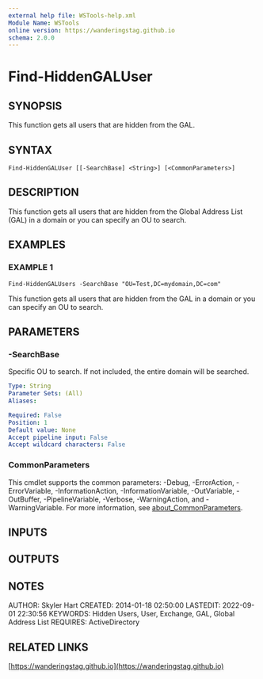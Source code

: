 ```yaml
---
external help file: WSTools-help.xml
Module Name: WSTools
online version: https://wanderingstag.github.io
schema: 2.0.0
---
```


# Find-HiddenGALUser

## SYNOPSIS
This function gets all users that are hidden from the GAL.

## SYNTAX

```
Find-HiddenGALUser [[-SearchBase] <String>] [<CommonParameters>]
```

## DESCRIPTION
This function gets all users that are hidden from the Global Address List (GAL) in a domain or you can specify an OU to search.

## EXAMPLES

### EXAMPLE 1
```
Find-HiddenGALUsers -SearchBase "OU=Test,DC=mydomain,DC=com"
```

This function gets all users that are hidden from the GAL in a domain or you can specify an OU to search.

## PARAMETERS

### -SearchBase
Specific OU to search.
If not included, the entire domain will be searched.

```yaml
Type: String
Parameter Sets: (All)
Aliases:

Required: False
Position: 1
Default value: None
Accept pipeline input: False
Accept wildcard characters: False
```

### CommonParameters
This cmdlet supports the common parameters: -Debug, -ErrorAction, -ErrorVariable, -InformationAction, -InformationVariable, -OutVariable, -OutBuffer, -PipelineVariable, -Verbose, -WarningAction, and -WarningVariable. For more information, see [about_CommonParameters](http://go.microsoft.com/fwlink/?LinkID=113216).

## INPUTS

## OUTPUTS

## NOTES
AUTHOR: Skyler Hart
CREATED: 2014-01-18 02:50:00
LASTEDIT: 2022-09-01 22:30:56
KEYWORDS: Hidden Users, User, Exchange, GAL, Global Address List
REQUIRES:
    ActiveDirectory

## RELATED LINKS

[https://wanderingstag.github.io](https://wanderingstag.github.io)

